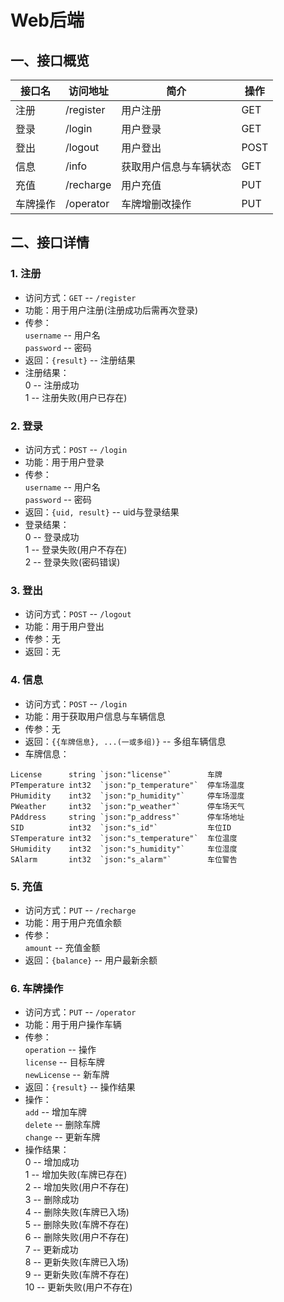 # Web后端

## 一、接口概览
|  接口名  |  访问地址  | 简介 | 操作 |
|  ----  | ----  | ---- | ---- |
| 注册  | /register | 用户注册 | GET |
| 登录  | /login | 用户登录 | GET |
| 登出  | /logout | 用户登出 | POST |
| 信息  | /info | 获取用户信息与车辆状态 | GET |
| 充值  | /recharge | 用户充值 | PUT |
| 车牌操作 | /operator | 车牌增删改操作 | PUT |

## 二、接口详情
### 1. 注册
* 访问方式：`GET` -- `/register`
* 功能：用于用户注册(注册成功后需再次登录)
* 传参：
<br> `username` -- 用户名
<br> `password` -- 密码
* 返回：`{result}` -- 注册结果
* 注册结果：
<br>0 -- 注册成功
<br>1 -- 注册失败(用户已存在)
### 2. 登录
* 访问方式：`POST` -- `/login`
* 功能：用于用户登录
* 传参：
<br> `username` -- 用户名
<br> `password` -- 密码
* 返回：`{uid, result}` -- uid与登录结果
* 登录结果：
<br>0 -- 登录成功
<br>1 -- 登录失败(用户不存在)
<br>2 -- 登录失败(密码错误)
### 3. 登出
* 访问方式：`POST` -- `/logout`
* 功能：用于用户登出
* 传参：无
* 返回：无
### 4. 信息
* 访问方式：`POST` -- `/login`
* 功能：用于获取用户信息与车辆信息
* 传参：无
* 返回：`{{车牌信息}, ...(一或多组)}` -- 多组车辆信息
* 车牌信息：
```
License      string `json:"license"`        车牌
PTemperature int32  `json:"p_temperature"`  停车场温度
PHumidity    int32  `json:"p_humidity"`     停车场湿度
PWeather     int32  `json:"p_weather"`      停车场天气
PAddress     string `json:"p_address"`      停车场地址
SID          int32  `json:"s_id"`           车位ID
STemperature int32  `json:"s_temperature"`  车位温度
SHumidity    int32  `json:"s_humidity"`     车位湿度
SAlarm       int32  `json:"s_alarm"`        车位警告
```

### 5. 充值
* 访问方式：`PUT` -- `/recharge`
* 功能：用于用户充值余额
* 传参：
<br> `amount` -- 充值金额
* 返回：`{balance}` -- 用户最新余额
### 6. 车牌操作
* 访问方式：`PUT` -- `/operator`
* 功能：用于用户操作车辆
* 传参：
<br> `operation` -- 操作
<br> `license` -- 目标车牌
<br> `newLicense` -- 新车牌
* 返回：`{result}` -- 操作结果
* 操作：
<br> `add` -- 增加车牌
<br> `delete` -- 删除车牌
<br> `change` -- 更新车牌
* 操作结果：
<br>0 -- 增加成功
<br>1 -- 增加失败(车牌已存在)
<br>2 -- 增加失败(用户不存在)
<br>3 -- 删除成功
<br>4 -- 删除失败(车牌已入场)
<br>5 -- 删除失败(车牌不存在)
<br>6 -- 删除失败(用户不存在)
<br>7 -- 更新成功
<br>8 -- 更新失败(车牌已入场)
<br>9 -- 更新失败(车牌不存在)
<br>10 -- 更新失败(用户不存在)